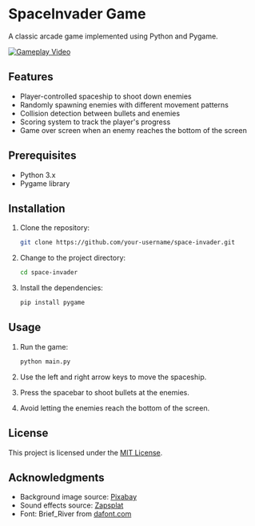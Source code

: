 
# SpaceInvader Game

A classic arcade game implemented using Python and Pygame.

[![Gameplay Video](https://img.youtube.com/vi/etEgFwD8lWM/0.jpg)](https://www.youtube.com/watch?v=etEgFwD8lWM)

## Features

- Player-controlled spaceship to shoot down enemies
- Randomly spawning enemies with different movement patterns
- Collision detection between bullets and enemies
- Scoring system to track the player's progress
- Game over screen when an enemy reaches the bottom of the screen

## Prerequisites

- Python 3.x
- Pygame library

## Installation

1. Clone the repository:

   ```bash
   git clone https://github.com/your-username/space-invader.git
   ```

2. Change to the project directory:

   ```bash
   cd space-invader
   ```

3. Install the dependencies:

   ```bash
   pip install pygame
   ```

## Usage

1. Run the game:

   ```bash
   python main.py
   ```

2. Use the left and right arrow keys to move the spaceship.
3. Press the spacebar to shoot bullets at the enemies.
4. Avoid letting the enemies reach the bottom of the screen.

## License

This project is licensed under the [MIT License](LICENSE).

## Acknowledgments

- Background image source: [Pixabay](https://pixabay.com/illustrations/space-universe-cosmos-1676107/)
- Sound effects source: [Zapsplat](https://www.zapsplat.com)
- Font: Brief_River from [dafont.com](https://www.dafont.com/brief-river.font)

```

